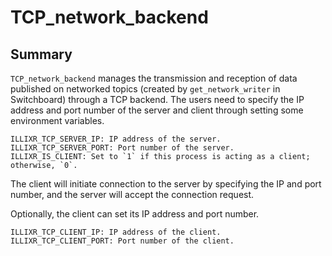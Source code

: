 # TCP_network_backend
## Summary
`TCP_network_backend` manages the transmission and reception of data published on networked topics (created by `get_network_writer` in Switchboard) through a TCP backend.
The users need to specify the IP address and port number of the server and client through setting some environment variables.
```
ILLIXR_TCP_SERVER_IP: IP address of the server.
ILLIXR_TCP_SERVER_PORT: Port number of the server.
ILLIXR_IS_CLIENT: Set to `1` if this process is acting as a client; otherwise, `0`.
```
The client will initiate connection to the server by specifying the IP and port number, and the server will accept the connection request.

Optionally, the client can set its IP address and port number.
```
ILLIXR_TCP_CLIENT_IP: IP address of the client.
ILLIXR_TCP_CLIENT_PORT: Port number of the client.
```
